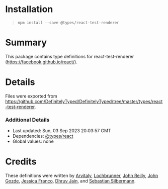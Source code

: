 # Installation
> `npm install --save @types/react-test-renderer`

# Summary
This package contains type definitions for react-test-renderer (https://facebook.github.io/react/).

# Details
Files were exported from https://github.com/DefinitelyTyped/DefinitelyTyped/tree/master/types/react-test-renderer.

### Additional Details
 * Last updated: Sun, 03 Sep 2023 20:03:57 GMT
 * Dependencies: [@types/react](https://npmjs.com/package/@types/react)
 * Global values: none

# Credits
These definitions were written by [Arvitaly](https://github.com/arvitaly), [Lochbrunner](https://github.com/lochbrunner), [John Reilly](https://github.com/johnnyreilly), [John Gozde](https://github.com/jgoz), [Jessica Franco](https://github.com/Jessidhia), [Dhruv Jain](https://github.com/maddhruv), and [Sebastian Silbermann](https://github.com/eps1lon).
